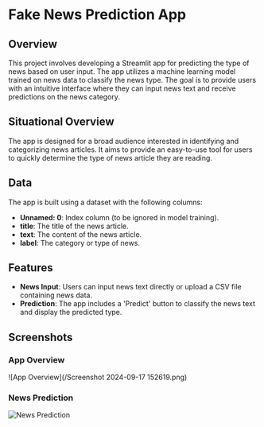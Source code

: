 # Fake News Prediction App

## Overview

This project involves developing a Streamlit app for predicting the type of news based on user input. The app utilizes a machine learning model trained on news data to classify the news type. The goal is to provide users with an intuitive interface where they can input news text and receive predictions on the news category.

## Situational Overview

The app is designed for a broad audience interested in identifying and categorizing news articles. It aims to provide an easy-to-use tool for users to quickly determine the type of news article they are reading.

## Data

The app is built using a dataset with the following columns:

- **Unnamed: 0**: Index column (to be ignored in model training).
- **title**: The title of the news article.
- **text**: The content of the news article.
- **label**: The category or type of news.

## Features

- **News Input**: Users can input news text directly or upload a CSV file containing news data.
- **Prediction**: The app includes a 'Predict' button to classify the news text and display the predicted type.

## Screenshots

### App Overview

![App Overview](/Screenshot 2024-09-17 152619.png)

### News Prediction

![News Prediction](/Screenshot%202024-09-17%20152707.png)



